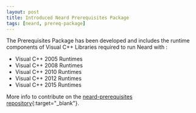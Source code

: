 ```yaml
---
layout: post
title: Introduced Neard Prerequisites Package
tags: [neard, prereq-package]
---
```


The Prerequisites Package has been developed and includes the runtime components of Visual C++ Libraries required to run Neard with :

* Visual C++ 2005 Runtimes
* Visual C++ 2008 Runtimes
* Visual C++ 2010 Runtimes
* Visual C++ 2012 Runtimes
* Visual C++ 2015 Runtimes

More info to contribute on the [neard-prerequisites repository](https://github.com/crazy-max/neard-prerequisites){:target="_blank"}.